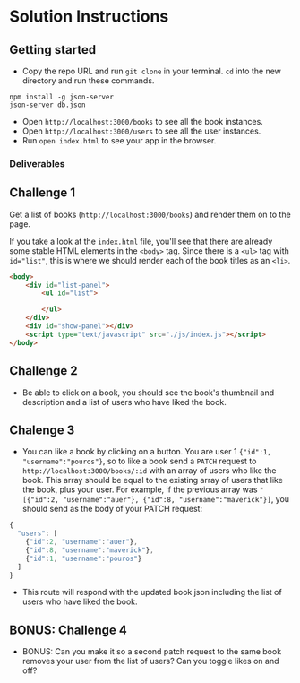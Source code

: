 # Solution Instructions
## Getting started
* Copy the repo URL and run `git clone` in your terminal. `cd` into the new directory and run these commands.

```
npm install -g json-server
json-server db.json
```

* Open `http://localhost:3000/books` to see all the book instances.
* Open `http://localhost:3000/users` to see all the user instances.
* Run `open index.html` to see your app in the browser.

### Deliverables
## Challenge 1
Get a list of books (`http://localhost:3000/books`) and render them on to the page.

If you take a look at the `index.html` file, you'll see that there are already some stable HTML elements in the `<body>` tag. Since there is a `<ul>` tag with `id="list"`, this is where we should render each of the book titles as an `<li>`. 

```html
<body>
	<div id="list-panel">
		<ul id="list">

		</ul>
	</div>
	<div id="show-panel"></div>
	<script type="text/javascript" src="./js/index.js"></script>
</body>
```

## Challenge 2
- Be able to click on a book, you should see the book's thumbnail and description and a list of users who have liked the book.

## Chalenge 3
- You can like a book by clicking on a button. You are user 1 `{"id":1, "username":"pouros"}`, so to like a book send a `PATCH` request to `http://localhost:3000/books/:id` with an array of users who like the book. This array should be equal to the existing array of users that like the book, plus your user. For example, if the previous array was `"[{"id":2, "username":"auer"}, {"id":8, "username":"maverick"}]`, you should send as the body of your PATCH request:

```javascript
{
  "users": [
    {"id":2, "username":"auer"},
    {"id":8, "username":"maverick"},
    {"id":1, "username":"pouros"}
  ]
}
```

- This route will respond with the updated book json including the list of users who have liked the book.

## BONUS: Challenge 4
- BONUS: Can you make it so a second patch request to the same book removes your user from the list of users? Can you toggle likes on and off?